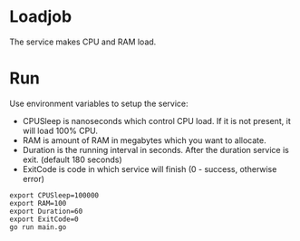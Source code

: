 # Loadjob
The service makes CPU and RAM load.

# Run
Use environment variables to setup the service:
- CPUSleep is nanoseconds which control CPU load. If it is not present, it will load 100% CPU.
- RAM is amount of RAM in megabytes which you want to allocate.
- Duration is the running interval in seconds. After the duration service is exit. (default 180 seconds)
- ExitCode is code in which service will finish (0 - success, otherwise error)  

```shell
export CPUSleep=100000
export RAM=100
export Duration=60
export ExitCode=0
go run main.go
```

